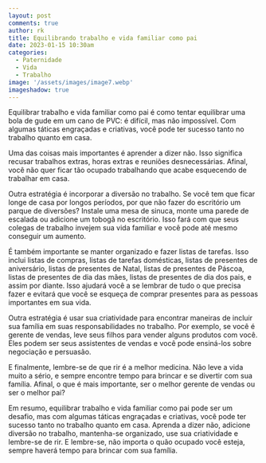 ```yaml
---
layout: post
comments: true
author: rk
title: Equilibrando trabalho e vida familiar como pai
date: 2023-01-15 10:30am
categories:
  - Paternidade
  - Vida
  - Trabalho
image: '/assets/images/image7.webp'
imageshadow: true
---
```

Equilibrar trabalho e vida familiar como pai é como tentar equilibrar uma bola de gude em um cano de PVC: é difícil, mas não impossível. Com algumas táticas engraçadas e criativas, você pode ter sucesso tanto no trabalho quanto em casa.

Uma das coisas mais importantes é aprender a dizer não. Isso significa recusar trabalhos extras, horas extras e reuniões desnecessárias. Afinal, você não quer ficar tão ocupado trabalhando que acabe esquecendo de trabalhar em casa.

Outra estratégia é incorporar a diversão no trabalho. Se você tem que ficar longe de casa por longos períodos, por que não fazer do escritório um parque de diversões? Instale uma mesa de sinuca, monte uma parede de escalada ou adicione um tobogã no escritório. Isso fará com que seus colegas de trabalho invejem sua vida familiar e você pode até mesmo conseguir um aumento.

É também importante se manter organizado e fazer listas de tarefas. Isso inclui listas de compras, listas de tarefas domésticas, listas de presentes de aniversário, listas de presentes de Natal, listas de presentes de Páscoa, listas de presentes de dia das mães, listas de presentes de dia dos pais, e assim por diante. Isso ajudará você a se lembrar de tudo o que precisa fazer e evitará que você se esqueça de comprar presentes para as pessoas importantes em sua vida.

Outra estratégia é usar sua criatividade para encontrar maneiras de incluir sua família em suas responsabilidades no trabalho. Por exemplo, se você é gerente de vendas, leve seus filhos para vender alguns produtos com você. Eles podem ser seus assistentes de vendas e você pode ensiná-los sobre negociação e persuasão.

E finalmente, lembre-se de que rir é a melhor medicina. Não leve a vida muito a sério, e sempre encontre tempo para brincar e se divertir com sua família. Afinal, o que é mais importante, ser o melhor gerente de vendas ou ser o melhor pai?

Em resumo, equilibrar trabalho e vida familiar como pai pode ser um desafio, mas com algumas táticas engraçadas e criativas, você pode ter sucesso tanto no trabalho quanto em casa. Aprenda a dizer não, adicione diversão no trabalho, mantenha-se organizado, use sua criatividade e lembre-se de rir. E lembre-se, não importa o quão ocupado você esteja, sempre haverá tempo para brincar com sua família.
